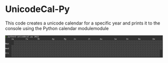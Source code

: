 # UnicodeCal-Py
This code creates a unicode calendar for a specific year and prints it to the console using the Python calendar modulemodule

![](images/unicode-cal-base.png)
